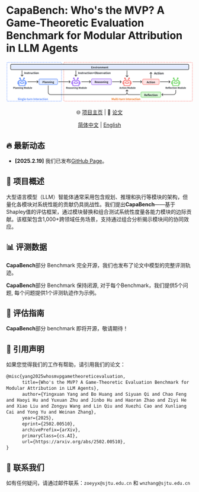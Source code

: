 # CapaBench: Who's the MVP? A Game-Theoretic Evaluation Benchmark for Modular Attribution in LLM Agents

<div align="center">

![MULTI](./docs/static/images/overview-workflow.png)

🌐 [项目主页](https://zoe-yyx.github.io/CapaBench/) | 📃 [论文](https://arxiv.org/abs/2502.00510) 
<!-- | 🤗 [数据集](https://huggingface.co/datasets/OpenDFM/MULTI-Benchmark) | -->
<!-- 🏆 [排行榜](https://opendfm.github.io/MULTI-Benchmark/#leaderboard) | 📮 [提交结果](https://opendfm.github.io/MULTI-Benchmark/static/pages/submit.html) -->

[简体中文](./README_zh.md) | [English](./README.md)

</div>

## 🔥 最新动态

- **[2025.2.19]** 我们已发布[GitHub Page](https://zoe-yyx.github.io/CapaBench/)。

## 📖 项目概述

大型语言模型（LLM）智能体通常采用包含规划、推理和执行等模块的架构，但量化各模块对系统性能的贡献仍具挑战性。我们提出**CapaBench**——基于Shapley值的评估框架，通过模块替换和组合测试系统性度量各能力模块的边际贡献。该框架包含1,000+跨领域任务场景，支持通过组合分析揭示模块间的协同效应。

## 📊 评测数据

**CapaBench**部分 Benchmark 完全开源，我们也发布了论文中模型的完整评测轨迹。

**CapaBench**部分 Benchmark 保持闭源, 对于每个Benchmark，我们提供5个问题, 每个问题提供1个评测轨迹作为示例。

<!-- TODO: yyx, 数据占用空间可能过大, 可能不能全量上传到 github, 可能需要后续进行下载 -->

<!-- 
## ⏬ 数据下载

通过以下命令下载数据：

```shell
cd eval
python download_data.py
```

数据目录结构如下：

./data
├── images                                       # 图片文件夹
├── problem_v1.3.1_20241210_release.json         # 基准测试集
├── knowledge_v1.2.2_20240212_release.json       # 扩展知识库
├── hard_list_v1.3.0_20241203.json               # 困难样例集
├── captions_v1.3.1_20241210_blip.csv            # BLIP-6.7B生成的图片描述
├── captions_v1.3.1_20241210_points.csv          # POINTS-1-5生成的图片描述
├── ocr_v1.3.1_20241210_easyocr.csv              # EasyOCR提取的OCR数据
└── ocr_v1.3.1_20241210_points.csv               # POINTS-1-5提取的OCR数据
-->

## 📝 评估指南

<!-- TODO(yyx): 补充开源基准说明 -->

**CapaBench**部分 benchmark 即将开源，敬请期待！

<!-- 
### 环境配置

各评估器需要独立环境配置，建议遵循官方指南。基础依赖安装：

```shell
pip install tiktoken tqdm
```

### 运行评估

快速开始示例：

使用GPT-4o评估完整测试集：

```shell
python eval.py \
  --problem_file ../data/problem_{version}.json \
  --knowledge_file ../data/knowledge_{version}.json \
  --questions_type 0,1,2,3 \
  --image_type 0,1,2 \
  --input_type 2 \
  --model gpt-4o \
  --api_key sk-************************************************
```

评估Qwen-VL在困难集上的表现：

```shell
python eval.py \
  --problem_file ../data/problem_{version}.json \
  --subset ../data/hard_list_{version}.json \
  --caption_file ../data/captions_{version}.csv \
  --questions_type 0,1 \
  --image_type 1,2 \
  --input_type 1 \
  --model qwen-vl \
  --model_dir ../models/Qwen-VL-Chat
```

评估结果将保存在`../results/EXPERIMENT_NAME`。支持断点续评：

```shell
python eval.py \
  --checkpoint_dir ../results/EXPERIMENT_NAME \
  --api_key sk-************************************************
```

### 模型适配指南

参考`eval/models`实现`YourModelEvaluator`类，需实现`generate_answer`方法。通过测试脚本验证实现：

```shell
python model_tester.py <参数>
```

### 生成图片描述与OCR数据

使用示例脚本生成元数据：

```shell
python image_caption.py  # 生成图片描述
python image_ocr.py      # 生成OCR数据
```

## 📮 结果提交

准备UTF-8编码的预测文件：

```json
{
    "czsx_0_0": {
        "question_id": "czsx_0_0",
        "prediction": "C"
    },
    ...
}
```

打包预测文件与配置文件后，通过[提交页面](https://opendfm.github.io/MULTI-Benchmark/static/pages/submit.html)提交。欢迎通过PR贡献代码！

**[注意]** 提交排行榜需填写[问卷](https://wj.sjtu.edu.cn/q/89UmRAJn)，信息严格保密。 -->

## 📑 引用声明

如果您觉得我们的工作有帮助，请引用我们的论文：

```
@misc{yang2025whosmvpgametheoreticevaluation,
      title={Who's the MVP? A Game-Theoretic Evaluation Benchmark for Modular Attribution in LLM Agents}, 
      author={Yingxuan Yang and Bo Huang and Siyuan Qi and Chao Feng and Haoyi Hu and Yuxuan Zhu and Jinbo Hu and Haoran Zhao and Ziyi He and Xiao Liu and Zongyu Wang and Lin Qiu and Xuezhi Cao and Xunliang Cai and Yong Yu and Weinan Zhang},
      year={2025},
      eprint={2502.00510},
      archivePrefix={arXiv},
      primaryClass={cs.AI},
      url={https://arxiv.org/abs/2502.00510}, 
}
```

## 📧 联系我们

如有任何疑问，请通过邮件联系：`zoeyyx@sjtu.edu.cn` 和 `wnzhang@sjtu.edu.cn`
